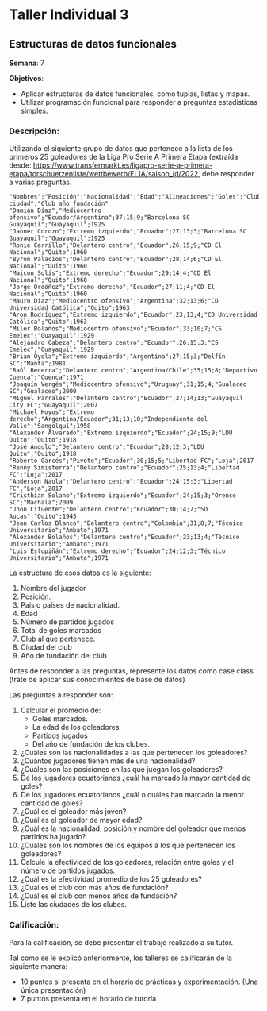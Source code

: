 # Taller Individual 3
## Estructuras de datos funcionales

**Semana**: 7

**Objetivos**:

- Aplicar estructuras de datos funcionales, como tuplas, listas y mapas.
- Utilizar programación funcional para responder a preguntas estadísticas simples.

### Descripción:

Utilizando el siguiente grupo de datos que pertenece a la lista de los primeros 25 goleadores de la Liga Pro Serie A Primera Etapa
(extraída desde: https://www.transfermarkt.es/ligapro-serie-a-primera-etapa/torschuetzenliste/wettbewerb/EL1A/saison_id/2022,
debe responder a varias preguntas.


```shell
"Nombres";"Posición";"Nacionalidad";"Edad";"Alineaciones";"Goles";"Club";"Club ciudad";"Club año fundación"
"Damián Díaz";"Mediocentro ofensivo";"Ecuador/Argentina";37;15;9;"Barcelona SC Guayaquil";"Guayaquil";1925
"Janner Corozo";"Extremo izquierdo";"Ecuador";27;13;3;"Barcelona SC Guayaquil";"Guayaquil";1925
"Ronie Carrillo";"Delantero centro";"Ecuador";26;15;9;"CD El Nacional";"Quito";1960
"Byron Palacios";"Delantero centro";"Ecuador";28;14;6;"CD El Nacional";"Quito";1960
"Maicon Solís";"Extremo derecho";"Ecuador";29;14;4;"CD El Nacional";"Quito";1960
"Jorge Ordóñez";"Extremo derecho";"Ecuador";27;11;4;"CD El Nacional";"Quito";1960
"Mauro Díaz";"Mediocentro ofensivo";"Argentina";32;13;6;"CD Universidad Católica";"Quito";1963
"Aron Rodríguez";"Extremo izquierdo";"Ecuador";23;13;4;"CD Universidad Católica";"Quito";1963
"Miler Bolaños";"Mediocentro ofensivo";"Ecuador";33;10;7;"CS Emelec";"Guayaquil";1929
"Alejandro Cabeza";"Delantero centro";"Ecuador";26;15;3;"CS Emelec";"Guayaquil";1929
"Brian Oyola";"Extremo izquierdo";"Argentina";27;15;3;"Delfín SC";"Manta";1981
"Raúl Becerra";"Delantero centro";"Argentina/Chile";35;15;8;"Deportivo Cuenca";"Cuenca";1971
"Joaquín Vergés";"Mediocentro ofensivo";"Uruguay";31;15;4;"Gualaceo SC";"Gualaceo";2000
"Miguel Parrales";"Delantero centro";"Ecuador";27;14;13;"Guayaquil City FC";"Guayaquil";2007
"Michael Hoyos";"Extremo derecho";"Argentina/Ecuador";31;13;10;"Independiente del Valle";"Sangolquí";1958
"Alexander Alvarado";"Extremo izquierdo";"Ecuador";24;15;9;"LDU Quito";"Quito";1918
"José Angulo";"Delantero centro";"Ecuador";28;12;3;"LDU Quito";"Quito";1918
"Roberto Garcés";"Pivote";"Ecuador";30;15;5;"Libertad FC";"Loja";2017
"Renny Simisterra";"Delantero centro";"Ecuador";25;13;4;"Libertad FC";"Loja";2017
"Anderson Naula";"Delantero centro";"Ecuador";24;15;3;"Libertad FC";"Loja";2017
"Cristhian Solano";"Extremo izquierdo";"Ecuador";24;15;3;"Orense SC";"Machala";2009
"Jhon Cifuente";"Delantero centro";"Ecuador";30;14;7;"SD Aucas";"Quito";1945
"Jean Carlos Blanco";"Delantero centro";"Colombia";31;8;7;"Técnico Universitario";"Ambato";1971
"Alexander Bolaños";"Delantero centro";"Ecuador";23;13;4;"Técnico Universitario";"Ambato";1971
"Luis Estupiñán";"Extremo derecho";"Ecuador";24;12;3;"Técnico Universitario";"Ambato";1971
```

La estructura de esos datos es la siguiente:

1. Nombre del jugador
2. Posición.
3. País o países de nacionalidad.
4. Edad
5. Número de partidos jugados
6. Total de goles marcados
7. Club al que pertenece.
8. Ciudad del club
9. Año de fundación del club

Antes de responder a las preguntas, represente los datos como case class (trate de aplicar sus conocimientos de base de datos)

Las preguntas a responder son:

1. Calcular el promedio de:
    - Goles marcados.
    - La edad de los goleadores
    - Partidos jugados
	- Del año de fundación de los clubes.
2. ¿Cuáles son las nacionalidades a las que pertenecen los goleadores?
3. ¿Cuántos jugadores tienen más de una nacionalidad?
4. ¿Cuáles son las posiciones en las que juegan los goleadores?
5. De los jugadores ecuatorianos ¿cuál ha marcado la mayor cantidad de goles?
6. De los jugadores ecuatorianos ¿cuál o cuáles han marcado la menor cantidad de goles?
7. ¿Cuál es el goleador más joven?
8. ¿Cuál es el goleador de mayor edad?
9. ¿Cuál es la nacionalidad, posición y nombre del goleador que menos partidos ha jugado?
10. ¿Cuáles son los nombres  de los equipos a los que pertenecen los goleadores?
11. Calcule la efectividad de los goleadores, relación entre goles y el número de partidos jugados.
12. ¿Cuál es la efectividad promedio de los 25 goleadores?
13. ¿Cuál es el club con más años de fundación?
13. ¿Cuál es el club con menos años de fundación?
14. Liste las ciudades de los clubes.

### Calificación:

Para la calificación, se debe presentar el trabajo realizado a su tutor.

Tal como se le explicó anteriormente, los talleres se calificarán de la siguiente manera:
- 10 puntos si presenta en el horario de prácticas y experimentación. (Una única presentación)
- 7 puntos presenta en el horario de tutoría